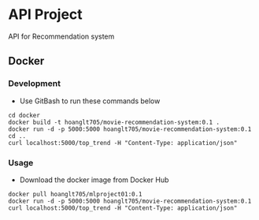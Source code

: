 # API Project

API for Recommendation system

## Docker

### Development

- Use GitBash to run these commands below 

```
cd docker
docker build -t hoanglt705/movie-recommendation-system:0.1 .
docker run -d -p 5000:5000 hoanglt705/movie-recommendation-system:0.1
cd ..
curl localhost:5000/top_trend -H "Content-Type: application/json"
```

### Usage

- Download the docker image from Docker Hub

```
docker pull hoanglt705/mlproject01:0.1
docker run -d -p 5000:5000 hoanglt705/movie-recommendation-system:0.1
curl localhost:5000/top_trend -H "Content-Type: application/json"
```
